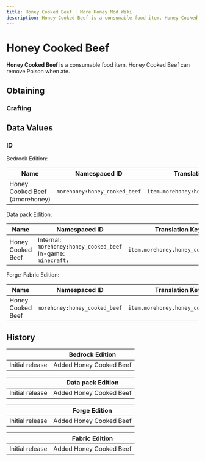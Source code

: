 ```yaml
---
title: Honey Cooked Beef | More Honey Mod Wiki
description: Honey Cooked Beef is a consumable food item. Honey Cooked Beef can remove Poison when ate.
---
```


# Honey Cooked Beef

**Honey Cooked Beef** is a consumable food item. Honey Cooked Beef can remove Poison when ate.

## Obtaining

### Crafting

<ShapedRecipe
a1="honey_bottle" b1="" c1=""
a2="cooked_beef" b2="" c2=""
a3="" b3="" c3=""
output="morehoney:honey_cooked_beef"/>

## Data Values

### ID

Bedrock Edition:

| Name                          | Namespaced ID                | Translation Key                   |
| ----------------------------- | ---------------------------- | --------------------------------- |
| Honey Cooked Beef (#morehoney) | `morehoney:honey_cooked_beef` | `item.morehoney:honey_cooked_beef` |

Data pack Edition:

| Name              | Namespaced ID                                                         | Translation Key                   |
| ----------------- | --------------------------------------------------------------------- | --------------------------------- |
| Honey Cooked Beef | Internal:<br>`morehoney:honey_cooked_beef`<br>In-game:<br>`minecraft:` | `item.morehoney.honey_cooked_beef` |

Forge-Fabric Edition:

| Name              | Namespaced ID                | Translation Key                   |
| ----------------- | ---------------------------- | --------------------------------- |
| Honey Cooked Beef | `morehoney:honey_cooked_beef` | `item.morehoney.honey_cooked_beef` |

## History

|                 | Bedrock Edition         |
| --------------- | ----------------------- |
| Initial release | Added Honey Cooked Beef |

|                 | Data pack Edition       |
| --------------- | ----------------------- |
| Initial release | Added Honey Cooked Beef |

|                 | Forge Edition           |
| --------------- | ----------------------- |
| Initial release | Added Honey Cooked Beef |

|                 | Fabric Edition          |
| --------------- | ----------------------- |
| Initial release | Added Honey Cooked Beef |
